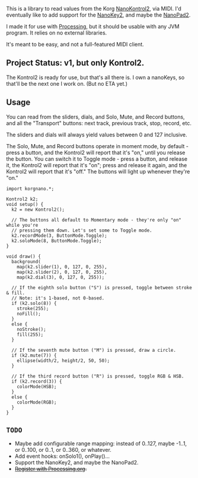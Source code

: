 This is a library to read values from the Korg [NanoKontrol2](http://www.korg.com/us/products/controllers/nanokontrol2/), via MIDI. I'd eventually like to add support for the [NanoKey2](http://www.korg.com/us/products/controllers/nanokey2/), and maybe the [NanoPad2](http://www.korg.com/us/products/controllers/nanopad2/).

I made it for use with [Processing](http://processing.org), but it should be usable with any JVM program. It relies on no external libraries.

It's meant to be easy, and not a full-featured MIDI client.

## Project Status: v1, but only Kontrol2.

The Kontrol2 is ready for use, but that's all there is. I own a nanoKeys, so that'll be the next one I work on. (But no ETA yet.)

## Usage

You can read from the sliders, dials, and Solo, Mute, and Record buttons, and all the "Transport" buttons: next track, previous track, stop, record, etc.

The sliders and dials will always yield values between 0 and 127 inclusive.

The Solo, Mute, and Record buttons operate in moment mode, by default - press a button, and the Kontrol2 will report that it's "on," until you release the button. You can switch it to Toggle mode - press a button, and release it, the Kontrol2 will report that it's "on"; press and release it again, and the Kontrol2 will report that it's "off." The buttons will light up whenever they're "on."

    import korgnano.*;
    
    Kontrol2 k2;
    void setup() {
      k2 = new Kontrol2();
    
      // The buttons all default to Momentary mode - they're only "on" while you're
      // pressing them down. Let's set some to Toggle mode.
      k2.recordMode(3, ButtonMode.Toggle);
      k2.soloMode(8, ButtonMode.Toggle);
    } 
    
    void draw() {
      background(
        map(k2.slider(1), 0, 127, 0, 255),
        map(k2.slider(2), 0, 127, 0, 255),
        map(k2.dial(3), 0, 127, 0, 255));
      
      // If the eighth solo button ("S") is pressed, toggle between stroke & fill.
      // Note: it's 1-based, not 0-based.
      if (k2.solo(8)) {
        stroke(255);
        noFill();
      }
      else {
        noStroke();
        fill(255);
      }
      
      // If the seventh mute button ("M") is pressed, draw a circle.
      if (k2.mute(7)) {
        ellipse(width/2, height/2, 50, 50);
      }
      
      // If the third record button ("R") is pressed, toggle RGB & HSB.
      if (k2.record(3)) {
        colorMode(HSB);
      }
      else {
        colorMode(RGB);
      }
    }

## `TODO`

* Maybe add configurable range mapping: instead of 0..127, maybe -1..1, or 0..100, or 0..1, or 0..360, or whatever.
* Add event hooks: onSolo1(), onPlay()...
* Support the NanoKey2, and maybe the NanoPad2.
* ~~[Register with Processing.org](https://github.com/processing/processing/wiki/Library-Basics).~~
